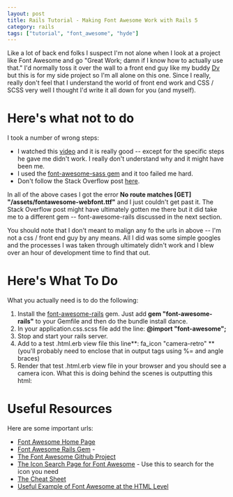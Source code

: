 ```yaml
---
layout: post
title: Rails Tutorial - Making Font Awesome Work with Rails 5
category: rails
tags: ["tutorial", "font_awesome", "hyde"]
---
```

Like a lot of back end folks I suspect I'm not alone when I look at a project like Font Awesome and go "Great Work; damn if I know how to actually use that."  I'd normally toss it over the wall to a front end guy like my buddy [Dv](http://dv2.dasari.me) but this is for my side project so I'm all alone on this one.  Since I really, really don't feel that I understand the world of front end work and CSS / SCSS very well I thought I'd write it all down for you (and myself).

# Here's what not to do

I took a number of wrong steps:

* I watched this [video](https://www.youtube.com/watch?v=RC_jIGABW-E) and it is really good -- except for the specific steps he gave me didn't work.  I really don't understand why and it might have been me.
* I used the [font-awesome-sass gem](https://github.com/FortAwesome/font-awesome-sass) and it too failed me hard.
* Don't follow the Stack Overflow post [here](http://stackoverflow.com/questions/37581599/rails-assets-is-having-issues-with-my-fonts).

In all of the above cases I got the error **No route matches [GET] "/assets/fontawesome-webfont.ttf"** and I just couldn't get past it.  The Stack Overflow post might have ultimately gotten me there but it did take me to a different gem -- font-awesome-rails discussed in the next section.

You should note that I don't meant to malign any fo the urls in above -- I'm not a css / front end guy by any means.  All I did was some simple googles and the processes I was taken through ultimately didn't work and I blew over an hour of development time to find that out.

# Here's What To Do

What you actually need is to do the following:

1.  Install the [font-awesome-rails](https://github.com/bokmann/font-awesome-rails) gem.  Just add **gem "font-awesome-rails"** to your Gemfile and then do the bundle install dance.
2.  In your application.css.scss file add the line: **@import "font-awesome";**
3.  Stop and start your rails server.
4.  Add to a test .html.erb view file this line**: fa_icon "camera-retro" ** (you'll probably need to enclose that in output tags using %= and angle braces)
5.  Render that test .html.erb view file in your browser and you should see a camera icon.  What this is doing behind the scenes is outputting this html: <i class="fa fa-camera-retro"></i>

# Useful Resources

Here are some important urls:

* [Font Awesome Home Page](http://fontawesome.io/)
* [Font Awesome Rails Gem](https://github.com/bokmann/font-awesome-rails) - 
* [The Font Awesome Github Project](https://github.com/FortAwesome/Font-Awesome)
* [The Icon Search Page for Font Awesome](http://fontawesome.io/icons/) - Use this to search for the icon you need
* [The Cheat Sheet](http://fontawesome.io/cheatsheet/)
* [Useful Example of Font Awesome at the HTML Level](http://stackoverflow.com/questions/12468359/using-font-awesome-icon-for-bullet-points-with-a-single-list-item-element)
